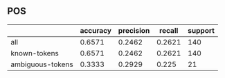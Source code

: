 
## POS

|                  | accuracy | precision | recall | support |
|------------------|----------|-----------|--------|---------|
| all              | 0.6571   | 0.2462    | 0.2621 | 140     |
| known-tokens     | 0.6571   | 0.2462    | 0.2621 | 140     |
| ambiguous-tokens | 0.3333   | 0.2929    | 0.225  | 21      |


